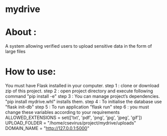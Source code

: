 # mydrive
# About :
A system allowing verified users to upload sensitive data in the form of large files
# How to use:
You must have Flask installed in your computer.
step 1 : clone or download zip of this project.
step 2 : open project directory and execute following command "pip install -e"
step 3 : You can manage project’s dependencies. "pip install mydrive.whl" installs them.
step 4 : To initialise the database use "flask init-db"
step 5 : To run application "flask run"
step 6 : you must change these variables according to your requirements
         ALLOWED_EXTENSIONS = set(['txt', 'pdf', 'png', 'jpg', 'jpeg', 'gif']) 
         UPLOAD_FOLDER = "/home/csevirus/project/mydrive/uploads"
         DOMAIN_NAME = "http://127.0.0.1:5000"
